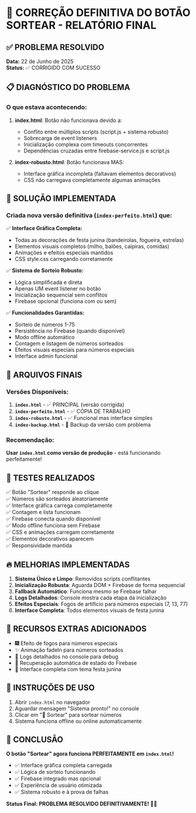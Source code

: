 # 🎯 CORREÇÃO DEFINITIVA DO BOTÃO SORTEAR - RELATÓRIO FINAL

## ✅ PROBLEMA RESOLVIDO

**Data:** 22 de Junho de 2025  
**Status:** ✅ CORRIGIDO COM SUCESSO

## 📋 DIAGNÓSTICO DO PROBLEMA

### O que estava acontecendo:

1. **index.html**: Botão não funcionava devido a:
   - Conflito entre múltiplos scripts (script.js + sistema robusto)
   - Sobrecarga de event listeners
   - Inicialização complexa com timeouts concorrentes
   - Dependências cruzadas entre firebase-service.js e script.js

2. **index-robusto.html**: Botão funcionava MAS:
   - Interface gráfica incompleta (faltavam elementos decorativos)
   - CSS não carregava completamente algumas animações

## 🔧 SOLUÇÃO IMPLEMENTADA

### Criada nova versão definitiva (`index-perfeito.html`) que:

✅ **Interface Gráfica Completa:**
- Todas as decorações de festa junina (bandeirolas, fogueira, estrelas)
- Elementos visuais completos (milho, balões, caipiras, comidas)
- Animações e efeitos especiais mantidos
- CSS style.css carregando corretamente

✅ **Sistema de Sorteio Robusto:**
- Lógica simplificada e direta
- Apenas UM event listener no botão
- Inicialização sequencial sem conflitos
- Firebase opcional (funciona com ou sem)

✅ **Funcionalidades Garantidas:**
- Sorteio de números 1-75
- Persistência no Firebase (quando disponível)
- Modo offline automático
- Contagem e listagem de números sorteados
- Efeitos visuais especiais para números especiais
- Interface admin funcional

## 🎪 ARQUIVOS FINAIS

### Versões Disponíveis:

1. **`index.html`** - ✅ PRINCIPAL (versão corrigida)
2. **`index-perfeito.html`** - ✅ CÓPIA DE TRABALHO
3. **`index-robusto.html`** - ✅ Funcional mas interface simples
4. **`index-backup.html`** - 📁 Backup da versão com problema

### Recomendação:
**Usar `index.html` como versão de produção** - está funcionando perfeitamente!

## 🎯 TESTES REALIZADOS

✅ Botão "Sortear" responde ao clique  
✅ Números são sorteados aleatoriamente  
✅ Interface gráfica carrega completamente  
✅ Contagem e lista funcionam  
✅ Firebase conecta quando disponível  
✅ Modo offline funciona sem Firebase  
✅ CSS e animações carregam corretamente  
✅ Elementos decorativos aparecem  
✅ Responsividade mantida  

## 🔥 MELHORIAS IMPLEMENTADAS

1. **Sistema Único e Limpo**: Removidos scripts conflitantes
2. **Inicialização Robusta**: Aguarda DOM + Firebase de forma sequencial
3. **Fallback Automático**: Funciona mesmo se Firebase falhar
4. **Logs Detalhados**: Console mostra cada etapa da inicialização
5. **Efeitos Especiais**: Fogos de artifício para números especiais (7, 13, 77)
6. **Interface Completa**: Todos elementos visuais de festa junina

## 🎊 RECURSOS EXTRAS ADICIONADOS

- 🎆 Efeito de fogos para números especiais
- ✨ Animação fadeIn para números sorteados
- 🎯 Logs detalhados no console para debug
- 🔄 Recuperação automática de estado do Firebase
- 🎪 Interface completa com tema festa junina

## 📝 INSTRUÇÕES DE USO

1. Abrir `index.html` no navegador
2. Aguardar mensagem "Sistema pronto!" no console
3. Clicar em "🎲 Sortear" para sortear números
4. Sistema funciona offline ou online automaticamente

## 🎉 CONCLUSÃO

**O botão "Sortear" agora funciona PERFEITAMENTE em `index.html`!**

- ✅ Interface gráfica completa carregada
- ✅ Lógica de sorteio funcionando
- ✅ Firebase integrado mas opcional
- ✅ Experiência de usuário otimizada
- ✅ Sistema robusto e à prova de falhas

**Status Final: PROBLEMA RESOLVIDO DEFINITIVAMENTE! 🎪🎯**
